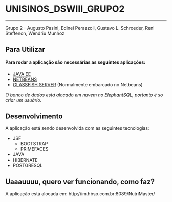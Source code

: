 # UNISINOS_DSWIII_GRUPO2

<hr/>
Grupo 2 - Augusto Pasini, Edinei Perazzoli, Gustavo L. Schroeder, Reni Steffenon, Wendriu Munhoz

<h2> Para Utilizar </h2>

<h4>Para rodar a aplicação são necessárias as seguintes aplicações:</h4>
<ul>
  <li><a href = "http://www.oracle.com/technetwork/java/javaee/overview/index.html">JAVA EE</a></li>
  <li><a href="https://netbeans.org">NETBEANS</a></li>
  <li><a href = "https://javaee.github.io/glassfish/">GLASSFISH SERVER</a> (Normalmente embarcado no Netbeans)</li>
</ul>

<i>
O banco de dados está alocado em nuvem no <a href = "https://www.elephantsql.com">ElephantSQL</a>, portanto é so criar um usuário.
</i>

<br/>

<h2>Desenvolvimento</h2>
A aplicação está sendo desenvolvida com as seguintes tecnologias:
<ul>
 <li>JSF
  <ul>
   <li> BOOTSTRAP </li>
   <li> PRIMEFACES </li>
   </ul>
  </li>
  <li>JAVA</li>
  <li>HIBERNATE</li>
  <li>POSTGRESQL</li>
 </ul>
 
 <h2>Uaaauuuu, quero ver funcionando, como faz?</h2>
 A aplicação está alocada em: http://im.hbsp.com.br:8089/NutriMaster/
  
